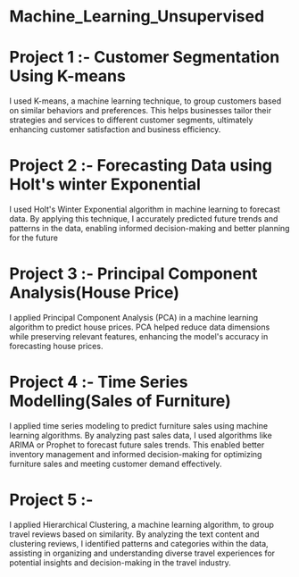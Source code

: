 # Machine_Learning_Unsupervised
# Project 1 :- Customer Segmentation Using K-means 
I used K-means, a machine learning technique, to group customers based on similar behaviors and preferences. This helps businesses tailor their strategies and services to different customer segments, ultimately enhancing customer satisfaction and business efficiency.
# Project 2 :- Forecasting Data using Holt's winter Exponential
I used Holt's Winter Exponential algorithm in machine learning to forecast data. By applying this technique, I accurately predicted future trends and patterns in the data, enabling informed decision-making and better planning for the future
# Project 3 :- Principal Component Analysis(House Price)
I applied Principal Component Analysis (PCA) in a machine learning algorithm to predict house prices. PCA helped reduce data dimensions while preserving relevant features, enhancing the model's accuracy in forecasting house prices.
# Project 4 :- Time Series Modelling(Sales of Furniture)
I applied time series modeling to predict furniture sales using machine learning algorithms. By analyzing past sales data, I used algorithms like ARIMA or Prophet to forecast future sales trends. This enabled better inventory management and informed decision-making for optimizing furniture sales and meeting customer demand effectively.
# Project 5 :-
I applied Hierarchical Clustering, a machine learning algorithm, to group travel reviews based on similarity. By analyzing the text content and clustering reviews, I identified patterns and categories within the data, assisting in organizing and understanding diverse travel experiences for potential insights and decision-making in the travel industry.
